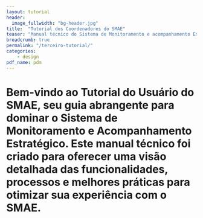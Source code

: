 ```yaml
---
layout: tutorial
header:
  image_fullwidth: "bg-header.jpg"
title:  "Tutorial dos Coordenadores do SMAE"
teaser: "Manual técnico do Sistema de Monitoramento e acompanhamento Estratégico."
breadcrumb: true
permalink: "/terceiro-tutorial/"
categories:
    - design
pdf_name: pdm
---
```

# Bem-vindo ao Tutorial do Usuário do SMAE, seu guia abrangente para dominar o Sistema de Monitoramento e Acompanhamento Estratégico. Este manual técnico foi criado para oferecer uma visão detalhada das funcionalidades, processos e melhores práticas para otimizar sua experiência com o SMAE.